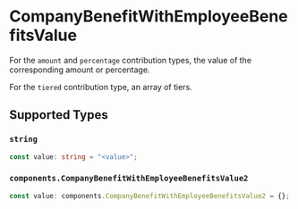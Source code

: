 # CompanyBenefitWithEmployeeBenefitsValue

For the `amount` and `percentage` contribution types, the value of the corresponding amount or percentage.

For the `tiered` contribution type, an array of tiers.


## Supported Types

### `string`

```typescript
const value: string = "<value>";
```

### `components.CompanyBenefitWithEmployeeBenefitsValue2`

```typescript
const value: components.CompanyBenefitWithEmployeeBenefitsValue2 = {};
```

